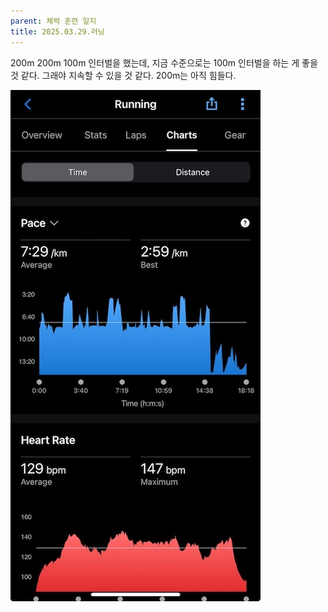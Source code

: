 ```yaml
---
parent: 체력 훈련 일지
title: 2025.03.29.러닝
---
```


200m 200m 100m 인터벌을 했는데, 지금 수준으로는 100m 인터벌을 하는 게 좋을 것 같다. 그래야 지속할 수 있을 것 같다. 200m는 아직 힘들다. 

![2025.03.29.Run.jpeg](../../assets/images/2025.03.29.Run.jpeg)